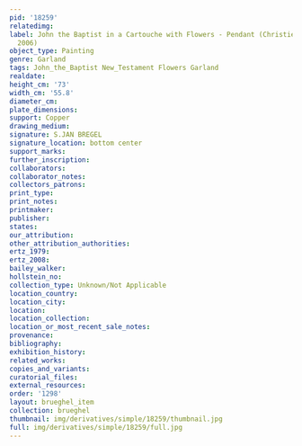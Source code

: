 ```yaml
---
pid: '18259'
relatedimg: 
label: John the Baptist in a Cartouche with Flowers - Pendant (Christie&apos;s, London,
  2006)
object_type: Painting
genre: Garland
tags: John_the_Baptist New_Testament Flowers Garland
realdate: 
height_cm: '73'
width_cm: '55.8'
diameter_cm: 
plate_dimensions: 
support: Copper
drawing_medium: 
signature: S.JAN BREGEL
signature_location: bottom center
support_marks: 
further_inscription: 
collaborators: 
collaborator_notes: 
collectors_patrons: 
print_type: 
print_notes: 
printmaker: 
publisher: 
states: 
our_attribution: 
other_attribution_authorities: 
ertz_1979: 
ertz_2008: 
bailey_walker: 
hollstein_no: 
collection_type: Unknown/Not Applicable
location_country: 
location_city: 
location: 
location_collection: 
location_or_most_recent_sale_notes: 
provenance: 
bibliography: 
exhibition_history: 
related_works: 
copies_and_variants: 
curatorial_files: 
external_resources: 
order: '1298'
layout: brueghel_item
collection: brueghel
thumbnail: img/derivatives/simple/18259/thumbnail.jpg
full: img/derivatives/simple/18259/full.jpg
---
```


